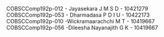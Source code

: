 <p> 
COBSCComp192p-012 - Jayasekara J M S D     - 10421279<br />
COBSCComp192p-053 -  Dharmadasa P D I U    - 10422173 <br />
COBSCComp192p-010 -Wickramaarachchi M T    - 10419667<br />
COBSCComp192p-056 -Dileesha Nayanajith G K - 10419667<br />
</p>

